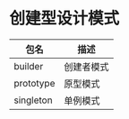 # 创建型设计模式

| 包名      | 描述       |
| -------   | -----      |
| builder   | 创建者模式 |
| prototype |原型模式|
| singleton |单例模式|
